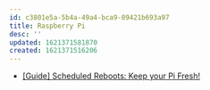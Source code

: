 ```yaml
---
id: c3801e5a-5b4a-49a4-bca9-09421b693a97
title: Raspberry Pi
desc: ''
updated: 1621371581870
created: 1621371516206
---
```


- [[Guide] Scheduled Reboots: Keep your Pi Fresh!](https://www.raspberrypi.org/forums/viewtopic.php?t=126106)
